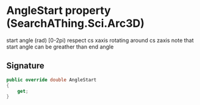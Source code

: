 # AngleStart property (SearchAThing.Sci.Arc3D)
start angle (rad) [0-2pi) respect cs xaxis rotating around cs zaxis
            note that start angle can be greather than end angle

## Signature
```csharp
public override double AngleStart
{
    get;
}
```
